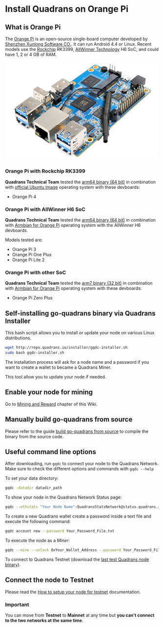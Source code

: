 Install Quadrans on Orange Pi
=============================

## What is Orange Pi

The [Orange Pi](https://www.orangepi.org/) is an open-source single-board computer developed by [Shenzhen Xunlong Software CO.](https://www.orangepi.org/). It can run Android 4.4 or Linux. Recent models use the [Rockchip](https://en.wikipedia.org/wiki/Rockchip) RK3399, [AllWinner Technology](https://en.wikipedia.org/wiki/Allwinner_Technology) H6 SoC, and could have 1, 2 or 4 GB of RAM.

![img400](../../_static/images/nodes/orange-pi-3-h6-2gb-board.jpg)

### Orange Pi with Rockchip RK3399

**Quadrans Technical Team** tested the [arm64 binary (64 bit)](http://repo.quadrans.io/arm/arm64/) in combination with [official Ubuntu Image](http://www.orangepi.org/downloadresources/) operating system with these devboards:

* Orange Pi 4

### Orange Pi with AllWinner H6 SoC

**Quadrans Technical Team** tested the [arm64 binary (64 bit)](http://repo.quadrans.io/arm/arm64/) in combination with [Armbian for Orange Pi](https://www.armbian.com/download/?tx_maker=xunlong) operating system with the AllWinner H6 devboards.

Models tested are:

* Orange Pi 3
* Orange Pi One Plus
* Orange Pi Lite 2

### Orange Pi with other SoC

**Quadrans Technical Team** tested the [arm7 binary (32 bit)](http://repo.quadrans.io/arm/arm7/) in combination with [Armbian for Orange Pi](https://www.armbian.com/download/?tx_maker=xunlong) operating system with these devboards:

* Orange Pi Zero Plus

## Self-installing go-quadrans binary via Quadrans Installer

This bash script allows you to install or update your node on various Linux distributions.

``` bash
wget http://repo.quadrans.io/installer/gqdc-installer.sh
sudo bash gqdc-installer.sh
``` 

The installation process will ask for a node name and a password if you want to create a wallet to became a Quadrans Miner.

This tool allow you to update your node if needed.

## Enable your node for mining

Go to [Mining and Reward](../../cryptocurrencies/mining_and_reward) chapter of this Wiki.

## Manually build go-quadrans from source

Please refer to the guide [build go-quadrans from source](../build/source-code) to compile the binary from the source code.

## Useful command line options 

After downloading, run `gqdc` to connect your node to the Quadrans Network. Make sure to check the different options and commands with `gqdc --help`

To set your data directory:

``` bash
gqdc -datadir datadir_path
``` 

To show your node in the Quadrans Network Status page:

``` bash
gqdc --ethstats "Your Node Name":QuadransStatsNetwork@status.quadrans.io:3000
``` 

To create a new Quadrans wallet create a password inside a text file and execute the following command:

``` bash
gqdc account new --password Your_Password_File.txt
``` 

To execute the node as a *Miner*:

``` bash
gqdc --mine --unlock 0xYour_Wallet_Address --password Your_Password_File.txt
``` 

To connect to Quadrans Testnet (download the [last test Quadrans node binary](../management/testnet)).

## Connect the node to Testnet 

Please read the [How to setup your node for testnet](../management/testnet) documentation.

### Important

You can move from **Testnet** to **Mainnet** at any time but **you can\'t connect to the two networks at the same time**.